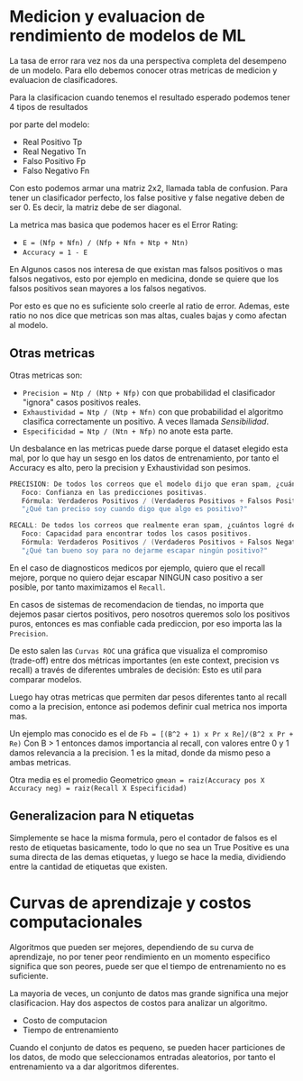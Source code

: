# Medicion y evaluacion de rendimiento de modelos de ML

La tasa de error rara vez nos da una perspectiva completa del desempeno de un modelo.
Para ello debemos conocer otras metricas de medicion y evaluacion de clasificadores.

Para la clasificacion cuando tenemos el resultado esperado podemos tener 4 tipos de resultados

por parte del modelo:
- Real Positivo Tp
- Real Negativo Tn
- Falso Positivo Fp
- Falso Negativo Fn

Con esto podemos armar una matriz 2x2, llamada tabla de confusion.
Para tener un clasificador perfecto, los false positive y false negative deben de ser 0.
Es decir, la matriz debe de ser diagonal.

La metrica mas basica que podemos hacer es el Error Rating:
- `E = (Nfp + Nfn) / (Nfp + Nfn + Ntp + Ntn)`
- `Accuracy = 1 - E`
 
En Algunos casos nos interesa de que existan mas falsos positivos o mas falsos negativos, esto
por ejemplo en medicina, donde se quiere que los falsos positivos sean mayores a los falsos
negativos.

Por esto es que no es suficiente solo creerle al ratio de error.
Ademas, este ratio no nos dice que metricas son mas altas, cuales bajas y como afectan al
modelo.

## Otras metricas

Otras metricas son:
- `Precision = Ntp / (Ntp + Nfp)` con que probabilidad el clasificador "ignora" casos positivos
  reales.
- `Exhaustividad = Ntp / (Ntp + Nfn)` con que probabilidad el algoritmo clasifica correctamente
  un positivo.
  A veces llamada _Sensibilidad_.
- `Especificidad = Ntp / (Ntn + Nfp)` no anote esta parte.

Un desbalance en las metricas puede darse porque el dataset elegido esta mal, por lo que hay un
sesgo en los datos de entrenamiento, por tanto el Accuracy es alto, pero la precision y
Exhaustividad son pesimos.

```kt
PRECISION: De todos los correos que el modelo dijo que eran spam, ¿cuántos realmente eran spam?
   Foco: Confianza en las predicciones positivas.
   Fórmula: Verdaderos Positivos / (Verdaderos Positivos + Falsos Positivos)
   "¿Qué tan preciso soy cuando digo que algo es positivo?"

RECALL: De todos los correos que realmente eran spam, ¿cuántos logré detectar?
   Foco: Capacidad para encontrar todos los casos positivos.
   Fórmula: Verdaderos Positivos / (Verdaderos Positivos + Falsos Negativos)
   "¿Qué tan bueno soy para no dejarme escapar ningún positivo?"
```

En el caso de diagnosticos medicos por ejemplo, quiero que el recall mejore, porque no quiero
dejar escapar NINGUN caso positivo a ser posible, por tanto maximizamos el `Recall`.

En casos de sistemas de recomendacion de tiendas, no importa que dejemos pasar ciertos
positivos, pero nosotros queremos solo los positivos puros, entonces es mas confiable cada
prediccion, por eso importa las la `Precision`.

De esto salen las `Curvas ROC` una gráfica que visualiza el compromiso (trade-off) entre dos
métricas importantes (en este context, precision vs recall) a través de diferentes umbrales de
decisión:
Esto es util para comparar modelos.

Luego hay otras metricas que permiten dar pesos diferentes tanto al recall como a la precision,
entonce asi podemos definir cual metrica nos importa mas.

Un ejemplo mas conocido es el de `Fb = [(B^2 + 1) x Pr x Re]/(B^2 x Pr + Re)` Con B > 1
entonces damos importancia al recall, con valores entre 0 y 1 damos relevancia a la precision.
1 es la mitad, donde da mismo peso a ambas metricas.

Otra media es el promedio Geometrico `gmean = raiz(Accuracy pos X Accuracy neg) = raiz(Recall X
Especificidad)`

## Generalizacion para N etiquetas

Simplemente se hace la misma formula, pero el contador de falsos es el resto de etiquetas
basicamente, todo lo que no sea un True Positive es una suma directa de las demas etiquetas, y
luego se hace la media, dividiendo entre la cantidad de etiquetas que existen.

# Curvas de aprendizaje y costos computacionales

Algoritmos que pueden ser mejores, dependiendo de su curva de aprendizaje, no por tener peor
rendimiento en un momento especifico significa que son peores, puede ser que el tiempo de
entrenamiento no es suficiente.

La mayoria de veces, un conjunto de datos mas grande significa una mejor clasificacion.
Hay dos aspectos de costos para analizar un algoritmo.
- Costo de computacion
- Tiempo de entrenamiento

Cuando el conjunto de datos es pequeno, se pueden hacer particiones de los datos, de modo que
seleccionamos entradas aleatorios, por tanto el entrenamiento va a dar algoritmos diferentes.
